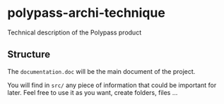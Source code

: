 # polypass-archi-technique

Technical description of the Polypass product

## Structure

The `documentation.doc` will be the main document of the project.

You will find in `src/` any piece of information that could be important for later.
Feel free to use it as you want, create folders, files ...  